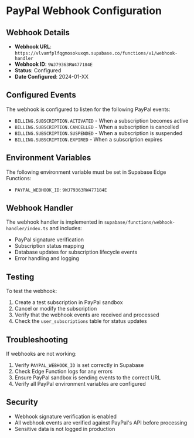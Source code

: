 # PayPal Webhook Configuration

## Webhook Details
- **Webhook URL**: `https://vlvamfplfqgmosokuxqm.supabase.co/functions/v1/webhook-handler`
- **Webhook ID**: `9WJ79363RW477184E`
- **Status**: Configured
- **Date Configured**: 2024-01-XX

## Configured Events
The webhook is configured to listen for the following PayPal events:
- `BILLING.SUBSCRIPTION.ACTIVATED` - When a subscription becomes active
- `BILLING.SUBSCRIPTION.CANCELLED` - When a subscription is cancelled
- `BILLING.SUBSCRIPTION.SUSPENDED` - When a subscription is suspended
- `BILLING.SUBSCRIPTION.EXPIRED` - When a subscription expires

## Environment Variables
The following environment variable must be set in Supabase Edge Functions:
- `PAYPAL_WEBHOOK_ID`: `9WJ79363RW477184E`

## Webhook Handler
The webhook handler is implemented in `supabase/functions/webhook-handler/index.ts` and includes:
- PayPal signature verification
- Subscription status mapping
- Database updates for subscription lifecycle events
- Error handling and logging

## Testing
To test the webhook:
1. Create a test subscription in PayPal sandbox
2. Cancel or modify the subscription
3. Verify that the webhook events are received and processed
4. Check the `user_subscriptions` table for status updates

## Troubleshooting
If webhooks are not working:
1. Verify `PAYPAL_WEBHOOK_ID` is set correctly in Supabase
2. Check Edge Function logs for any errors
3. Ensure PayPal sandbox is sending events to the correct URL
4. Verify all PayPal environment variables are configured

## Security
- Webhook signature verification is enabled
- All webhook events are verified against PayPal's API before processing
- Sensitive data is not logged in production 